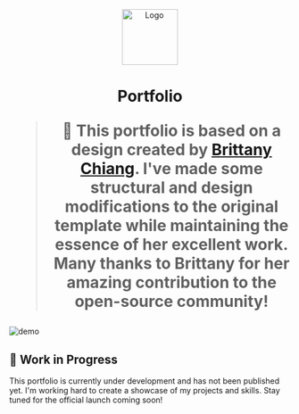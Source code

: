 <div align="center">
  <img alt="Logo" src="../../src/images/logo.png" width="100" />
</div>
<h1 align="center">
  Portfolio

> 🚀 This portfolio is based on a design created by [Brittany Chiang](https://brittanychiang.com/). I've made some structural and design modifications to the original template while maintaining the essence of her excellent work. Many thanks to Brittany for her amazing contribution to the open-source community!

</h1>

![demo](../../static/hero.png)

## 🚧 Work in Progress

This portfolio is currently under development and has not been published yet. I'm working hard to create a showcase of my projects and skills. Stay tuned for the official launch coming soon!
